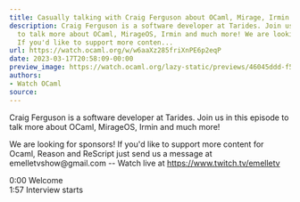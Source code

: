 ```yaml
---
title: Casually talking with Craig Ferguson about OCaml, Mirage, Irmin and more
description: Craig Ferguson is a software developer at Tarides. Join us in this episode
  to talk more about OCaml, MirageOS, Irmin and much more! We are looking for sponsors!
  If you'd like to support more conten...
url: https://watch.ocaml.org/w/w6aaXz285friXnPE6p2eqP
date: 2023-03-17T20:58:09-00:00
preview_image: https://watch.ocaml.org/lazy-static/previews/46045ddd-f525-4230-95e7-a63d7682fe3c.jpg
authors:
- Watch OCaml
source:
---
```


<p>Craig Ferguson is a software developer at Tarides. Join us in this episode to talk more about OCaml, MirageOS, Irmin and much more!</p>
<p>We are looking for sponsors! If you'd like to support more content for Ocaml, Reason and ReScript just send us a message at <a target="_blank" rel="noopener noreferrer">emelletvshow@gmail.com</a> -- Watch live at <a href="https://www.twitch.tv/emelletv" target="_blank" rel="noopener noreferrer">https://www.twitch.tv/emelletv</a></p>
<p>0:00 Welcome<br/>
1:57 Interview starts</p>

